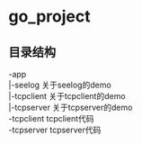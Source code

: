 # go_project  
## 目录结构  
-app  
 |-seelog 关于seelog的demo  
 |-tcpclient 关于tcpclient的demo  
 |-tcpserver 关于tcpserver的demo  
-tcpclient tcpclient代码  
-tcpserver tcpserver代码  